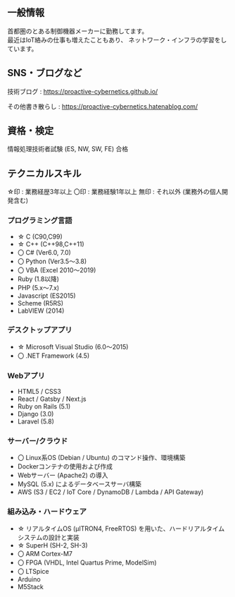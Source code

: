 ## 一般情報

首都圏のとある制御機器メーカーに勤務してます。  
最近はIoT絡みの仕事も増えたこともあり、
ネットワーク・インフラの学習をしています。

## SNS・ブログなど

技術ブログ : https://proactive-cybernetics.github.io/

その他書き散らし : https://proactive-cybernetics.hatenablog.com/

## 資格・検定

情報処理技術者試験 (ES, NW, SW, FE) 合格

## テクニカルスキル

☆印 : 業務経歴3年以上
〇印 : 業務経験1年以上
無印 : それ以外 (業務外の個人開発含む)

### プログラミング言語

* ☆ C (C90,C99)
* ☆ C++ (C++98,C++11)
* 〇 C# (Ver6.0, 7.0)
* 〇 Python (Ver3.5～3.8)
* 〇 VBA (Excel 2010～2019)
* Ruby (1.8以降)
* PHP (5.x～7.x)
* Javascript (ES2015)
* Scheme (R5RS)
* LabVIEW (2014)

### デスクトップアプリ

* ☆ Microsoft Visual Studio (6.0～2015)
* 〇 .NET Framework (4.5)

### Webアプリ

* HTML5 / CSS3
* React / Gatsby / Next.js
* Ruby on Rails (5.1)
* Django (3.0)
* Laravel (5.8)

### サーバー/クラウド

* 〇 Linux系OS (Debian / Ubuntu) のコマンド操作、環境構築
* Dockerコンテナの使用および作成
* Webサーバー (Apache2) の導入
* MySQL (5.x) によるデータベースサーバ構築
* AWS (S3 / EC2 / IoT Core / DynamoDB / Lambda / API Gateway)

### 組み込み・ハードウェア

* ☆ リアルタイムOS (μITRON4, FreeRTOS) を用いた、ハードリアルタイムシステムの設計と実装
* ☆ SuperH (SH-2, SH-3)
* 〇 ARM Cortex-M7
* 〇 FPGA (VHDL, Intel Quartus Prime, ModelSim)
* 〇 LTSpice
* Arduino
* M5Stack
